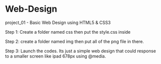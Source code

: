 # Web-Design
project_01 - Basic Web Design using HTML5 &amp; CSS3

Step 1: Create a folder named css then put the style.css inside

Step 2: create a folder named img then put all of the png file in there.

Step 3: Launch the codes. Its just a simple web design that could response to a smaller screen like ipad 678px using @media.
